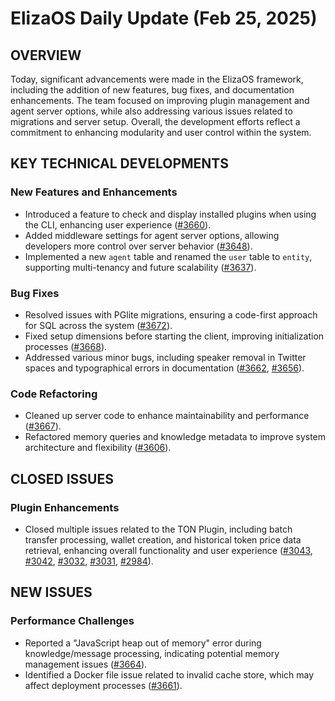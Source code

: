 # ElizaOS Daily Update (Feb 25, 2025)

## OVERVIEW 
Today, significant advancements were made in the ElizaOS framework, including the addition of new features, bug fixes, and documentation enhancements. The team focused on improving plugin management and agent server options, while also addressing various issues related to migrations and server setup. Overall, the development efforts reflect a commitment to enhancing modularity and user control within the system.

## KEY TECHNICAL DEVELOPMENTS

### New Features and Enhancements
- Introduced a feature to check and display installed plugins when using the CLI, enhancing user experience ([#3660](https://github.com/elizaos/eliza/pull/3660)).
- Added middleware settings for agent server options, allowing developers more control over server behavior ([#3648](https://github.com/elizaos/eliza/pull/3648)).
- Implemented a new `agent` table and renamed the `user` table to `entity`, supporting multi-tenancy and future scalability ([#3637](https://github.com/elizaos/eliza/pull/3637)).

### Bug Fixes
- Resolved issues with PGlite migrations, ensuring a code-first approach for SQL across the system ([#3672](https://github.com/elizaos/eliza/pull/3672)).
- Fixed setup dimensions before starting the client, improving initialization processes ([#3668](https://github.com/elizaos/eliza/pull/3668)).
- Addressed various minor bugs, including speaker removal in Twitter spaces and typographical errors in documentation ([#3662](https://github.com/elizaos/eliza/pull/3662), [#3656](https://github.com/elizaos/eliza/pull/3656)).

### Code Refactoring
- Cleaned up server code to enhance maintainability and performance ([#3667](https://github.com/elizaos/eliza/pull/3667)).
- Refactored memory queries and knowledge metadata to improve system architecture and flexibility ([#3606](https://github.com/elizaos/eliza/pull/3606)).

## CLOSED ISSUES

### Plugin Enhancements
- Closed multiple issues related to the TON Plugin, including batch transfer processing, wallet creation, and historical token price data retrieval, enhancing overall functionality and user experience ([#3043](https://github.com/elizaos/eliza/issues/3043), [#3042](https://github.com/elizaos/eliza/issues/3042), [#3032](https://github.com/elizaos/eliza/issues/3032), [#3031](https://github.com/elizaos/eliza/issues/3031), [#2984](https://github.com/elizaos/eliza/issues/2984)).

## NEW ISSUES

### Performance Challenges
- Reported a "JavaScript heap out of memory" error during knowledge/message processing, indicating potential memory management issues ([#3664](https://github.com/elizaos/eliza/issues/3664)).
- Identified a Docker file issue related to invalid cache store, which may affect deployment processes ([#3661](https://github.com/elizaos/eliza/issues/3661)).